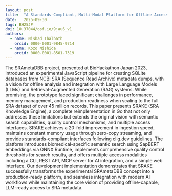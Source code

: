 ```yaml
---
layout: post
title:  "A Standards-Compliant, Multi-Modal Platform for Offline Access to SRA Metadata"
date:   2025-09-30
tags: BH25JP
doi: 10.37044/osf.io/9jau6_v1
authors:
  - name: Nishad Thalhath
    orcid: 0000-0001-9845-9714
  - name: Kozo Nishida
    orcid: 0000-0001-8501-7319
---
```


The SRAmetaDBB project, presented at BioHackathon Japan 2023, introduced an experimental JavaScript pipeline
for creating SQLite databases from NCBI SRA (Sequence Read Archive) metadata dumps, with a vision for offline
analysis and integration with Large Language Models (LLMs) and Retrieval-Augmented Generation (RAG) systems.
While promising, the prototype faced significant challenges in performance, memory management, and production
readiness when scaling to the full SRA dataset of over 45 million records. This paper presents SRAKE (SRA
Knowledge Engine), a complete reimplementation in Go that not only addresses these limitations but extends
the original vision with semantic search capabilities, quality control mechanisms, and multiple access
interfaces. SRAKE achieves a 20-fold improvement in ingestion speed, maintains constant memory usage through
zero-copy streaming, and provides standards-compliant interfaces following clig.dev guidelines. The platform
introduces biomedical-specific semantic search using SapBERT embeddings via ONNX Runtime, implements
comprehensive quality control thresholds for search results, and offers multiple access modalities including
a CLI, REST API, MCP server for AI integration, and a simple web interface. Our development implementation
demonstrates that SRAKE successfully transforms the experimental SRAmetaDBB concept into a production-ready
platform, and seamless integration with modern AI workflows while maintaining the core vision of providing
offline-capable, LLM-ready access to SRA metadata.

